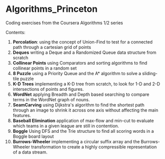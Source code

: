 # Algorithms_Princeton
Coding exercises from the Coursera Algorithms 1/2 series

Contents:
1) **Percolation**: using the concept of Union-Find to test for a connected path through a cartesian grid of points
2) **Deques** writing a Deque and a Randomized Queue data structure from scratch
3) **Collinear Points** using Comparators and sorting algorithms to find collinear points in a random set
4) **8 Puzzle** using a Priority Queue and the A* algorithm to solve a sliding-tile puzzle
5) **K-D Trees**  implementing a K-D tree from scratch, to look for 1-D and 2-D intersections of points and figures.
6) **WordNet** applying Breadth and Depth based searching to compare terms in the WordNet graph of nouns.
7) **SeamCarving**  using Dijkstra's algorithm to find the shortest path through an image to shrink it across one axis without affecting the main features.
8) **Baseball Elimination** application of max-flow and min-cut to evaluate which teams in a given league are still in contention.
9) **Boggle**  Using DFS and the Trie structure to find all scoring words in a Boggle board layout
10) **Burrows-Wheeler** implementing a circular suffix array and the Burrows-Wheeler transformation to create a highly compressible representation of a data stream.
